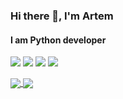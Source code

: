 ### Hi there 👋, I'm Artem
#### I am Python developer
![](https://img.shields.io/badge/OS-Linux-informational?style=flat-square&logo=linux&logoColor=white&color=24b3a7)
![](https://img.shields.io/badge/Editor-VSCode-informational?style=flat-square&logo=visual-studio-code&logoColor=white&color=24b3a7)
![](https://img.shields.io/badge/Code-Python-informational?style=flat-square&logo=python&logoColor=white&color=24b3a7)
![](https://img.shields.io/badge/Shell-Bash-informational?style=flat-square&logo=gnu-bash&logoColor=white&color=24b3a7)

<a href="https://github.com/ArtemErmulin/ArtemErmulin">
  <img align="center" src="https://github-readme-stats.vercel.app/api/top-langs/?username=artemermulin" />
</a>
<a href="https://github.com/ArtemErmulin/ArtemErmulin">
  <img align="center" src="https://github-readme-stats.vercel.app/api?username=artemermulin&show_icons=true&count_private=true" />
</a>
